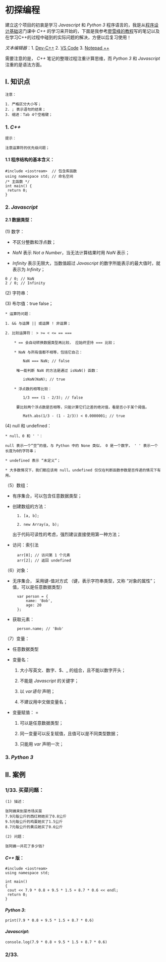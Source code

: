 # 初探编程
建立这个项目的初衷是学习 *Javascript* 和 *Python 3* 程序语言的，我是从[程序设计基础](http://www.xuetangx.com/courses/course-v1:TsinghuaX+30240233X_2015_T2+sp/info)这门课中 *C++* 的学习来开始的，下面是我参考[廖雪峰的教程](https://www.liaoxuefeng.com/)写的笔记以及在学习C++的过程中碰到的实际问题的解决，方便以后复习使用！   

*文本编辑器*：1. [Dev-C++](https://sourceforge.net/projects/orwelldevcpp/) 2. [VS Code](https://code.visualstudio.com/) 3. [Notepad ++](https://notepad-plus-plus.org/download/v7.5.3.html)

需要注意的是， *C++* 笔记的整理过程注重计算思维，而 *Python 3* 和 *Javascript* 注重的是语法方面。
## Ⅰ. 知识点
	
	注意：
	
	1. 严格区分大小写；
	2. ; 表示语句的结束；
	3. 缩进：Tab 4个空格键；

### 1. *C++*   
	提示：
	
	注意运算符的优先级问题；   
	
#### 1.1 程序结构的基本含义：
   
   ```
#include <iostream>  // 包含库函数
using namespace std; // 命名空间
/* 主函数 */
int main() {
	return 0;
}
   ```
   
### 2. *Javascript*   

#### 2.1 数据类型：

(1) 数字：

+ 不区分整数和浮点数；

+ *NaN* 表示 *Not a Number*，当无法计算结果时用 *NaN* 表示；

+ *Infinity* 表示无限大，当数值超过 *Javascript* 的数字所能表示的最大值时，就表示为 *Infinity*；
```
0 / 0; // NaN
2 / 0; // Infinity
```
(2) 字符串：

(3) 布尔值：true false；

	* 运算符问题：
	
	1. && 与运算 || 或运算 ! 非运算；

	2. 比较运算符： > >= < <= == ===
	
		* == 会自动转换数据类型再比较， 应始终坚持 === 比较；
		
		* NaN 与所有值都不相等，包括它自己：
		
			NaN === NaN; // false
		
		 唯一能判断 NaN 的方法是通过 isNaN() 函数：
		
			isNaN(NaN); // true
			
		* 浮点数的相等比较：
		
			1/3 === (1 - 2/3); // false
			
		 要比较两个浮点数是否相等，只能计算它们之差的绝对值，看是否小于某个阈值。
		 
		 	Math.abs(1/3 - (1 - 2/3)) < 0.0000001; // true
			
(4) null 和 undefined：

	* null、0 和 ' '：
	
	null 表示一个“空”的值，与 Python 中的 None 类似， 0 是一个数字， ' ' 表示一个长度为0的字符串；
	
	* undefined 表示 “未定义”；
	
	* 大多数情况下，我们都应该用 null。undefined 仅仅在判断函数参数是否传递的情况下有用。
	
（5）数组：

+ 有序集合，可以包含任意数据类型；

+ 创建数组的方法：   


		1. [a, b];
		
		2. new Array(a, b);
		
	出于代码可读性的考虑，强烈建议直接使用第一种方法；
	
+ 访问：索引法

		arr[0]; // 访问第 1 个元素
		arr[2]; // 返回 undefined
		
（6）对象：

+ 无序集合， 采用键-值对方式 （键，表示字符串类型，又称 “对象的属性”；值，可以是任意数据类型）

		var person = {
			name: 'Bob',
			age: 20
		};

+ 获取元素：

		person.name; // 'Bob'
		
（7）变量：

+ 任意数据类型

+ 变量名：

	1. 大小写英文、数字、$、_ 的组合，且不能以数字开头；
	
	2. 不能是 *Javascript* 的关键字；
	
	3. 以 *var语句* 声明；
	
	4. 不建议用中文做变量名；

+ 变量赋值： =

	1. 可以是任意数据类型；
	
	2. 同一变量可以反复赋值，且值可以是不同类型数据；

	3. 只能用 *var* 声明一次；


### 3. *Python 3*   

  
	
## Ⅱ. 案例
### 1/33. 买菜问题：    
	
	(1) 描述：   
	
	张阿姨来到菜市场买菜
	7.9元每公斤的西红柿她买了0.8公斤
	9.5元每公斤的鸡蛋她买了1.5公斤
	8.7元每公斤的黄瓜她买了0.6公斤   
	
	(2) 问题：   
	
	张阿姨一共花了多少钱?
#### *C++* 版：
   ```
#include <iostream>
using namespace std;

int main()
{
	cout << 7.9 * 0.8 + 9.5 * 1.5 + 8.7 * 0.6 << endl;
	return 0;
}
   ```         
	
   
#### *Python 3*:   

  ```
print(7.9 * 0.8 + 9.5 * 1.5 + 8.7 * 0.6)
  ```   
  
#### *Javascript*: 

  ```
  console.log(7.9 * 0.8 + 9.5 * 1.5 + 8.7 * 0.6)
  ``` 
 
### 2/33. 
